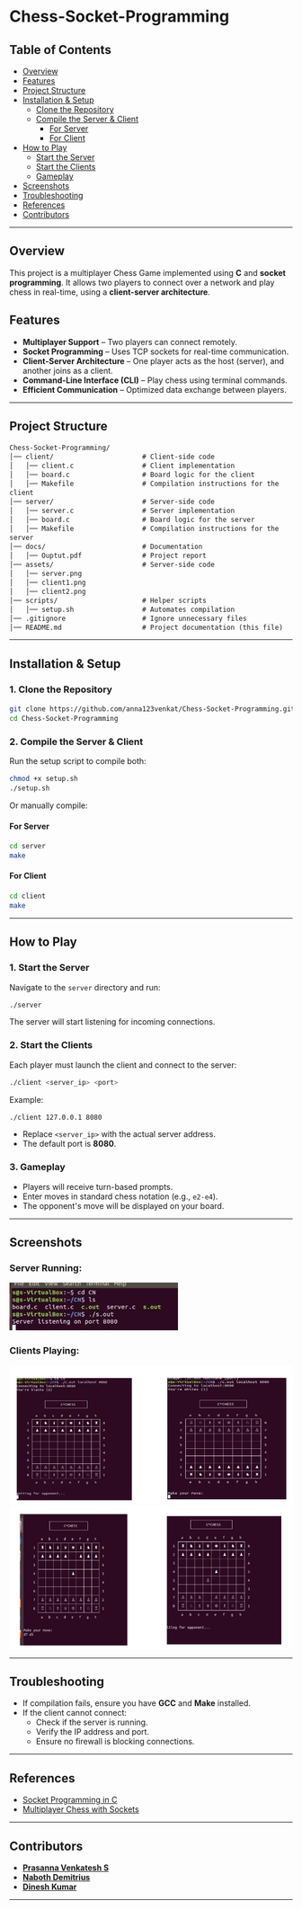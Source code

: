 # Chess-Socket-Programming

## Table of Contents  
- [Overview](#overview)  
- [Features](#features)  
- [Project Structure](#project-structure)  
- [Installation & Setup](#installation--setup)  
  - [Clone the Repository](#1-clone-the-repository)  
  - [Compile the Server & Client](#2-compile-the-server--client)  
    - [For Server](#for-server)  
    - [For Client](#for-client)  
- [How to Play](#how-to-play)  
  - [Start the Server](#1-start-the-server)  
  - [Start the Clients](#2-start-the-clients)  
  - [Gameplay](#3-gameplay)  
- [Screenshots](#screenshots)  
- [Troubleshooting](#troubleshooting)  
- [References](#references)  
- [Contributors](#contributors)  

---

## Overview
This project is a multiplayer Chess Game implemented using **C** and **socket programming**. It allows two players to connect over a network and play chess in real-time, using a **client-server architecture**.

## Features
-  **Multiplayer Support** – Two players can connect remotely.
-  **Socket Programming** – Uses TCP sockets for real-time communication.
-  **Client-Server Architecture** – One player acts as the host (server), and another joins as a client.
-  **Command-Line Interface (CLI)** – Play chess using terminal commands.
-  **Efficient Communication** – Optimized data exchange between players.

---

## Project Structure
```
Chess-Socket-Programming/
│── client/                      # Client-side code
│   │── client.c                 # Client implementation
│   │── board.c                  # Board logic for the client
│   │── Makefile                 # Compilation instructions for the client
│── server/                      # Server-side code
│   │── server.c                 # Server implementation
│   │── board.c                  # Board logic for the server
│   │── Makefile                 # Compilation instructions for the server
│── docs/                        # Documentation
│   │── Ouptut.pdf               # Project report
│── assets/                      # Server-side code
│   │── server.png                
│   │── client1.png                 
│   │── client2.png                  
│── scripts/                     # Helper scripts
│   │── setup.sh                 # Automates compilation
│── .gitignore                   # Ignore unnecessary files
│── README.md                    # Project documentation (this file)
```

---

## Installation & Setup

### **1. Clone the Repository**
```sh
git clone https://github.com/anna123venkat/Chess-Socket-Programming.git
cd Chess-Socket-Programming
```

### **2. Compile the Server & Client**
Run the setup script to compile both:
```sh
chmod +x setup.sh
./setup.sh
```

Or manually compile:

#### **For Server**
```sh
cd server
make
```

#### **For Client**
```sh
cd client
make
```

---

## How to Play

### **1. Start the Server**
Navigate to the `server` directory and run:
```sh
./server
```
The server will start listening for incoming connections.

### **2. Start the Clients**
Each player must launch the client and connect to the server:

```sh
./client <server_ip> <port>
```
Example:
```sh
./client 127.0.0.1 8080
```
- Replace `<server_ip>` with the actual server address.
- The default port is **8080**.

### **3. Gameplay**
- Players will receive turn-based prompts.
- Enter moves in standard chess notation (e.g., `e2-e4`).
- The opponent's move will be displayed on your board.

---

## Screenshots
### Server Running:
![Server](assets/server.jpg)

### Clients Playing:
![Client 1](assets/Client_1.png)
![Client 2](assets/Client_2.png)

---

## Troubleshooting
- If compilation fails, ensure you have **GCC** and **Make** installed.
- If the client cannot connect:
  - Check if the server is running.
  - Verify the IP address and port.
  - Ensure no firewall is blocking connections.

---

## References
- [Socket Programming in C](https://www.geeksforgeeks.org/socket-programming-cc/)
- [Multiplayer Chess with Sockets](https://github.com/eneskzlcn/Chess)

---

## Contributors

- **[Prasanna Venkatesh S](https://github.com/anna123venkat)**
- **[Naboth Demitrius](https://github.com/demi2k-sudo)**
- **[Dinesh Kumar](https://github.com/sudoDinesh)**

---
